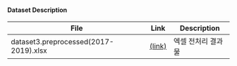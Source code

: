#### Dataset Description

<table>
    <thead>
        <tr>
            <th>File</th>
            <th>Link</th>
            <th>Description</th>
        </tr>
    </thead>
    <tbody>
        <tr>
            <td>dataset3.preprocessed(2017-2019).xlsx</td>
            <td><a href="somewhere">(link)</a></td>
            <td>엑셀 전처리 결과물</td>
        </tr>
    </tbody>
</table>
